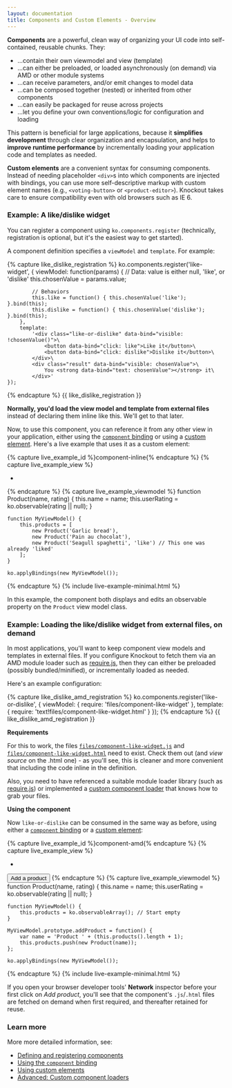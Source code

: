 ```yaml
---
layout: documentation
title: Components and Custom Elements - Overview
---
```


**Components** are a powerful, clean way of organizing your UI code into self-contained, reusable chunks. They:

 * ...contain their own viewmodel and view (template)
 * ...can either be preloaded, or loaded asynchronously (on demand) via AMD or other module systems
 * ...can receive parameters, and/or emit changes to model data
 * ...can be composed together (nested) or inherited from other components
 * ...can easily be packaged for reuse across projects
 * ...let you define your own conventions/logic for configuration and loading

This pattern is beneficial for large applications, because it **simplifies development** through clear organization and encapsulation, and helps to **improve runtime performance** by incrementally loading your application code and templates as needed.

**Custom elements** are a convenient syntax for consuming components. Instead of needing placeholder `<div>`s into which components are injected with bindings, you can use more self-descriptive markup with custom element names (e.g., `<voting-button>` or `<product-editor>`). Knockout takes care to ensure compatibility even with old browsers such as IE 6.

### Example: A like/dislike widget

You can register a component using `ko.components.register` (technically, registration is optional, but it's the easiest way to get started).

A component definition specifies a `viewModel` and `template`. For example:

{% capture like_dislike_registration %}
    ko.components.register('like-widget', {
        viewModel: function(params) {
            // Data: value is either null, 'like', or 'dislike'
            this.chosenValue = params.value;
            
            // Behaviors
            this.like = function() { this.chosenValue('like'); }.bind(this);
            this.dislike = function() { this.chosenValue('dislike'); }.bind(this);
        },
        template:
            '<div class="like-or-dislike" data-bind="visible: !chosenValue()">\
                <button data-bind="click: like">Like it</button>\
                <button data-bind="click: dislike">Dislike it</button>\
            </div>\
            <div class="result" data-bind="visible: chosenValue">\
                You <strong data-bind="text: chosenValue"></strong> it\
            </div>'
    });
{% endcapture %}
{{ like_dislike_registration }}

**Normally, you'd load the view model and template from external files** instead of declaring them inline like this. We'll get to that later.

Now, to use this component, you can reference it from any other view in your application, either using the [`component` binding](component-binding.html) or using a [custom element](component-custom-element.html). Here's a live example that uses it as a custom element:

<style type="text/css">
    .liveExample ul { margin: 0; }
    .liveExample .product {
        list-style-type: none;
        background-color: rgba(0,0,0,0.1);
        padding: 1em; border-radius: 1em;
        min-height: 3.5em;
    }
    .liveExample .product + .product { margin-top: 1em;  }
    .liveExample > button { margin: 0.5em 0; }
</style>
<script>{{ like_dislike_registration }}</script>

{% capture live_example_id %}component-inline{% endcapture %}
{% capture live_example_view %}
    <ul data-bind="foreach: products">
        <li class="product">
            <strong data-bind="text: name"></strong>
            <like-widget params="value: userRating"></like-widget>
        </li>
    </ul>
{% endcapture %}
{% capture live_example_viewmodel %}
    function Product(name, rating) {
        this.name = name;
        this.userRating = ko.observable(rating || null);
    }

    function MyViewModel() {
        this.products = [
            new Product('Garlic bread'),
            new Product('Pain au chocolat'),
            new Product('Seagull spaghetti', 'like') // This one was already 'liked'
        ];
    }

    ko.applyBindings(new MyViewModel());
{% endcapture %}
{% include live-example-minimal.html %}

In this example, the component both displays and edits an observable property on the `Product` view model class.

### Example: Loading the like/dislike widget from external files, on demand

In most applications, you'll want to keep component view models and templates in external files. If you configure Knockout to fetch them via an AMD module loader such as [require.js](http://requirejs.org/), then they can either be preloaded (possibly bundled/minified), or incrementally loaded as needed.

Here's an example configuration:

{% capture like_dislike_amd_registration %}
    ko.components.register('like-or-dislike', {
        viewModel: { require: 'files/component-like-widget' },
        template: { require: 'text!files/component-like-widget.html' }
    });
{% endcapture %}
{{ like_dislike_amd_registration }}

**Requirements**

For this to work, the files [`files/component-like-widget.js`](files/component-like-widget.js) and [`files/component-like-widget.html`](files/component-like-widget.html) need to exist. Check them out (and *view source* on the .html one) - as you'll see, this is cleaner and more convenient that including the code inline in the definition.

Also, you need to have referenced a suitable module loader library (such as [require.js](http://requirejs.org/)) or implemented a [custom component loader](component-loader.html) that knows how to grab your files.

**Using the component**

Now `like-or-dislike` can be consumed in the same way as before, using either a [`component` binding](component-binding.html) or a [custom element](component-custom-element.html):

<script>{{ like_dislike_amd_registration }}</script>

{% capture live_example_id %}component-amd{% endcapture %}
{% capture live_example_view %}
    <ul data-bind="foreach: products">
        <li class="product">
            <strong data-bind="text: name"></strong>
            <like-or-dislike params="value: userRating"></like-or-dislike>
        </li>
    </ul>
    <button data-bind="click: addProduct">Add a product</button>
{% endcapture %}
{% capture live_example_viewmodel %}
    function Product(name, rating) {
        this.name = name;
        this.userRating = ko.observable(rating || null);
    }

    function MyViewModel() {
        this.products = ko.observableArray(); // Start empty
    }

    MyViewModel.prototype.addProduct = function() {
        var name = 'Product ' + (this.products().length + 1);
        this.products.push(new Product(name));
    };

    ko.applyBindings(new MyViewModel());
{% endcapture %}
{% include live-example-minimal.html %}

If you open your browser developer tools' **Network** inspector before your first click on *Add product*, you'll see that the component's `.js`/`.html` files are fetched on demand when first required, and thereafter retained for reuse.

### Learn more

More more detailed information, see:

 * [Defining and registering components](component-definitions.html)
 * [Using the `component` binding](component-binding.html)
 * [Using custom elements](component-custom-elements.html)
 * [Advanced: Custom component loaders](component-loader.html)
